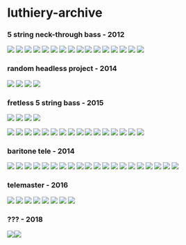 # luthiery-archive

### 5 string neck-through bass - 2012
![](2013-01-03%2013.35.54.jpg)
![](2013-05-05%2016.07.51.jpg)
![](2013-05-05%2016.46.49.jpg)
![](2013-08-04%2015.56.55.jpg)
![](2013-08-04%2015.57.41.jpg)
![](2013-10-28%2018.56.25.jpg)
![](2013-10-31%2015.55.22.jpg)
![](2013-12-03%2014.43.30.jpg)
![](2013-12-03%2017.06.34.jpg)
![](2013-12-03%2017.07.20.jpg)
![](2013-12-03%2018.26.23.jpg)
![](2014-01-17%2014.45.59.jpg)
![](2014-01-17%2016.09.46.jpg)
![](2014-07-30%2015.27.33.jpg)
![](2014-07-29%2016.15.04.jpg)
![](2014-08-04%2016.06.53.jpg)

### random headless project - 2014
![](2014-11-14%2016.00.50.jpg)
![](2014-11-14%2016.03.28.jpg)
![](2014-11-22%2014.55.01.jpg)
![](2014-11-22%2016.38.40.jpg)

### fretless 5 string bass - 2015
![](2015-01-07%2012.05.05.jpg)
![](2015-01-09%2017.37.01.jpg)
![](2015-01-09%2017.37.51.jpg)
![](2015-01-12%2013.45.20.jpg)

![](2015-01-12%2016.48.21.jpg)
![](2015-01-12%2016.48.42.jpg)
![](2015-01-14%2012.54.04.jpg)
![](2015-01-14%2016.27.00.jpg)
![](2015-01-14%2017.45.45-2.jpg)
![](2015-01-16%2016.21.51.jpg)
![](2015-01-16%2019.19.06654654.jpg)
![](2015-01-16%2019.19.19654654.jpg)
![](2015-01-18%2017.43.33.jpg)
![](2015-01-19%2015.44.48.jpg)
![](2015-01-19%2015.44.56.jpg)
![](2015-01-21%2014.17.25.jpg)
![](2015-01-21%2017.40.24.jpg)
![](2015-01-24%2016.40.33.jpg)
![](2015-01-28%2016.39.58.jpg)
![](2015-01-28%2018.30.35.jpg)
### baritone tele - 2014
![](2014-05-22%2017.52.51.jpg)
![](2014-10-15%2017.20.31.jpg)
![](2014-10-14%2015.36.09.jpg)
![](2014-10-13%2014.09.40.jpg)
![](2014-10-14%2017.43.03.jpg)
![](2014-10-17%2013.42.56.jpg)
![](2014-10-17%2013.43.04.jpg)
![](2014-10-17%2016.39.53.jpg)
![](2014-10-18%2016.01.06.jpg)
![](2014-10-19%2016.20.35.jpg)
![](2014-10-19%2016.20.44.jpg)
![](2014-10-21%2015.56.24.jpg)
![](2014-10-23%2012.53.53.jpg)
![](2014-10-23%2012.55.08.jpg)
![](2014-10-23%2012.55.13.jpg)
![](2014-10-23%2013.24.27.jpg)
![](2014-10-23%2013.38.58.jpg)
![](2015-05-31%2013.05.51.jpg)
![](2015-08-30%2014.29.04.jpg)
![](2015-08-30%2014.41.15.jpg)

### telemaster - 2016
![](2016-05-12%2016.25.19.jpg)
![](2016-05-13%2013.47.32666.jpg)
![](2016-05-14%2016.38.14.jpg)
![](2016-09-09%2013.11.05.jpg)
![](2016-09-10%2019.10.34.jpg)
![](2016-09-21%2017.52.30.jpg)
![](2018-02-25%2014.50.29.jpg)
![](20161106_194917666.jpg)

### ??? - 2018
![](2018-03-21%2017.36.27.jpg)![](2018-04-19%2020.12.40.jpg)

